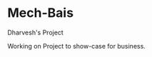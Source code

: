 # Mech-Bais
Dharvesh's Project

Working on Project to show-case for business.

<!-- ? # TODO: Check All Routes 

- # /posts, index ⚡
  - ## PARAMS postID ✔
    - indexController.getPostByIds ✔
  - ## /new ❔
    - ### POST ✔
      - userController.checkAuth ✔
      - indexController.upload ✔
        - indexController.resizeImage ❔
        - indexController.addPost ✔
  - ## PARAMS username
  - ## /by/:username ⚡
    - ### GET ✔
        - indexController.getPostsByUser ✔
  - ## /feed ⚡
    - ### GET ✔
      - indexController.getPostFeed ✔
  - ## PARAMS filename
  - ## /play/:filename
    - ### GET 
      - indexController.playVideo
  - ## /delete ⚡
    - ### DELETE ✔
      - userController.checkAuth ✔
        - indexController.deletePost ✔
  - ## /comment ⚡
    - ### PUT ✔
      - userController.checkAuth ✔
        - indexController.toggleComment ✔
  - ## /uncomment ⚡
    - ### PUT ✔
      - userController.checkAuth ✔
        - indexController.toggleComment ✔
  - ## /like ⚡
    - ### PUT ✔
      - userController.checkAuth ✔
        - indexController.toggleLike ✔
  - ## /unlike ⚡
    - ### PUT ✔
      - userController.checkAuth ✔
        - indexController.toggleLike ✔
- # /api, user
  - ## /signup ⚡
    - ### POST ✔
      - userController.validateSignup ✔
        - userController.signup ✔
  - ## /signin ⚡
    - ## POST ✔
      - userController.signin ✔
  - ## /signout ⚡
    - ## GET ✔
      - userController.signout ✔
  - ## PARAMS userId
    - userController.getUserByUsername
  - ## /users/:userId ⚡
    - ### GET ✔
      - userController.getAuthUser ✔
    - ### PUT ✔
      - userController.checkAuth ✔
      - userController.uploadAvatar ✔
        - userController.resizeAvatar ✔
        - userController.updateUser ✔
    - ### DELETE ✔
      - userController.checkAuth ✔
        - userController.deleteUser ✔
  - ## /users/profile/:userId ⚡
    - ### GET ✔
    - userController.getUserProfile ✔
  - ## /users/feed/:userId ❔
    - ### GET ✔
      - userController.checkAuth ✔
        - userController.getUserFeed ❔
- # /admin, admin
  - ## userId ⚡
    - userController.getUserByUsername ✔
  - ## postId ⚡
    - indexController.getPostById ✔
  - ## ROUTE /article/:userId ⚡
    - ### GET ✔
      - userController.getAuthUser ✔
        - adminController.getAdminFeed ✔
    - ### POST ✔
      - userController.checkAuth ✔
      - adminController.uploadVideo ✔
        - uploadVideo ✔
        - upload ✔
        - adminController.savePost ✔
  - ## ROUTE /:postId ❔
    - ### PUT  ❔
      - userController.checkAuth ✔
      - adminController.uploadVideo ✔
        - uploadVideo ✔
        - upload ✔
        - adminController.updatePost ✔
    - ### DELETE ⚡
      - userController.checkAuth ✔
      - deleteVideo ✔
      - deleteImage ✔
      - userController.deletePost ✔
  - ## /play/:filename
    - ### GET  ❔
      - indexController.playVideo
  - ## /all/users ⚡
    - ### GET ✔
      - adminController.getUsers ✔
  - ## /:postId/video ⚡
    - ### DELETE ✔
      - adminController.deleteVideo ✔
        - updatePost ✔
  - ## /:postId/image ⚡
    - ## DELETE ✔
      - adminController.deleteImage ✔
        - updatePost ✔ -->

<!--
? USE ME For Creating Good Article
<script src="https://cdn.ckeditor.com/4.11.4/standard/ckeditor.js"></script>

<textarea name='article'></textarea>

<script>
  CKEDITOR.replace('article');
</script>

! Do check this for pagination

'mongoose-paginate-v2'

-->